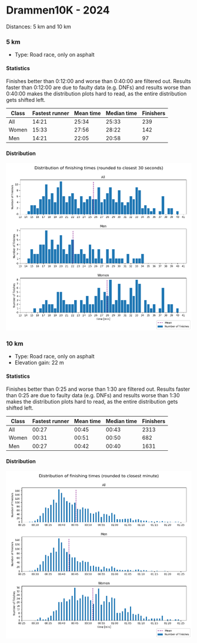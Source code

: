 # Drammen10K - 2024

Distances: 5 km and 10 km

### 5 km

- Type: Road race, only on asphalt

#### Statistics

Finishes better than 0:12:00 and worse than 0:40:00 are filtered out. Results faster than 0:12:00 are due to
faulty data (e.g. DNFs) and results worse than 0:40:00 makes the distribution plots hard to read, as the entire
distribution gets shifted left.

| Class | Fastest runner | Mean time | Median time | Finishers |
|-------|----------------|-----------|-------------|-----------|
| All   | 14:21          | 25:34     | 25:33       | 239       |
| Women | 15:33          | 27:56     | 28:22       | 142       |
| Men   | 14:21          | 22:05     | 20:58       | 97        |

#### Distribution

![Distribution of finishing times for Drammen10K 2024 - 5 km](assets/drammen10k-2024-5km_finishing-times.png)

### 10 km

- Type: Road race, only on asphalt
- Elevation gain: 22 m

#### Statistics

Finishes better than 0:25 and worse than 1:30 are filtered out. Results faster than 0:25 are due to
faulty data (e.g. DNFs) and results worse than 1:30 makes the distribution plots hard to read, as the entire
distribution gets shifted left.

| Class | Fastest runner | Mean time | Median time | Finishers |
|-------|----------------|-----------|-------------|-----------|
| All   | 00:27          | 00:45     | 00:43       | 2313      |
| Women | 00:31          | 00:51     | 00:50       | 682       |
| Men   | 00:27          | 00:42     | 00:40       | 1631      |

#### Distribution

![Distribution of finishing times for Drammen10K 2024 - 10 km](assets/drammen10k-2024-10km_finishing-times.png)
